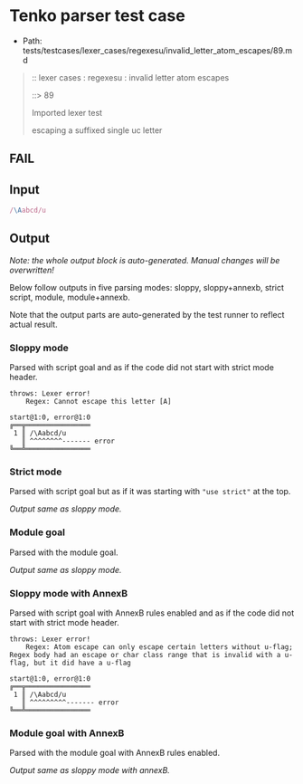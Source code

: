 # Tenko parser test case

- Path: tests/testcases/lexer_cases/regexesu/invalid_letter_atom_escapes/89.md

> :: lexer cases : regexesu : invalid letter atom escapes
>
> ::> 89
>
> Imported lexer test
>
> escaping a suffixed single uc letter

## FAIL

## Input

`````js
/\Aabcd/u
`````

## Output

_Note: the whole output block is auto-generated. Manual changes will be overwritten!_

Below follow outputs in five parsing modes: sloppy, sloppy+annexb, strict script, module, module+annexb.

Note that the output parts are auto-generated by the test runner to reflect actual result.

### Sloppy mode

Parsed with script goal and as if the code did not start with strict mode header.

`````
throws: Lexer error!
    Regex: Cannot escape this letter [A]

start@1:0, error@1:0
╔══╦════════════════
 1 ║ /\Aabcd/u
   ║ ^^^^^^^^------- error
╚══╩════════════════

`````

### Strict mode

Parsed with script goal but as if it was starting with `"use strict"` at the top.

_Output same as sloppy mode._

### Module goal

Parsed with the module goal.

_Output same as sloppy mode._

### Sloppy mode with AnnexB

Parsed with script goal with AnnexB rules enabled and as if the code did not start with strict mode header.

`````
throws: Lexer error!
    Regex: Atom escape can only escape certain letters without u-flag; Regex body had an escape or char class range that is invalid with a u-flag, but it did have a u-flag

start@1:0, error@1:0
╔══╦════════════════
 1 ║ /\Aabcd/u
   ║ ^^^^^^^^^------- error
╚══╩════════════════

`````

### Module goal with AnnexB

Parsed with the module goal with AnnexB rules enabled.

_Output same as sloppy mode with annexB._
